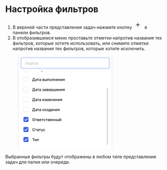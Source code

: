 # Настройка фильтров

1. В верхней части представления задач нажмите кнопку <img src="../../../../../.gitbook/assets/изображение (218).png" alt="" data-size="line"> в панели фильтров.
2. В отобразившемся меню проставьте отметки напротив названия тех фильтров, которые хотите использовать, или снимите отметки напротив названия тех фильтров, которые хотите исключить.

<figure><img src="../../../../../.gitbook/assets/изображение (19).png" alt=""><figcaption></figcaption></figure>

Выбранные фильтры будут отображены в любом типе представления задач для папки или очереди.
